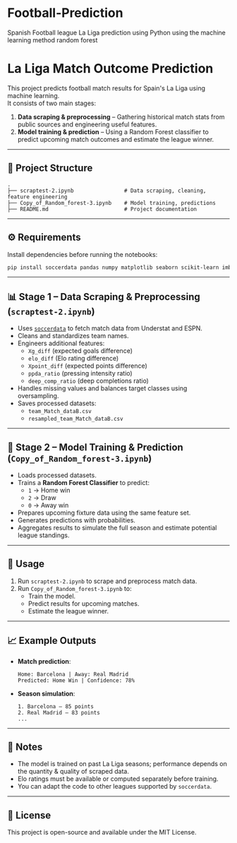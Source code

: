 # Football-Prediction
Spanish Football league La Liga prediction using Python using the machine learning method random forest
# La Liga Match Outcome Prediction

This project predicts football match results for Spain's La Liga using machine learning.  
It consists of two main stages:
1. **Data scraping & preprocessing** – Gathering historical match stats from public sources and engineering useful features.
2. **Model training & prediction** – Using a Random Forest classifier to predict upcoming match outcomes and estimate the league winner.

---

## 📂 Project Structure
```
.
├── scraptest-2.ipynb                # Data scraping, cleaning, feature engineering
├── Copy_of_Random_forest-3.ipynb    # Model training, predictions
├── README.md                        # Project documentation
```

---

## ⚙️ Requirements
Install dependencies before running the notebooks:
```bash
pip install soccerdata pandas numpy matplotlib seaborn scikit-learn imbalanced-learn
```

---

## 📊 Stage 1 – Data Scraping & Preprocessing (`scraptest-2.ipynb`)
- Uses [`soccerdata`](https://pypi.org/project/soccerdata/) to fetch match data from Understat and ESPN.
- Cleans and standardizes team names.
- Engineers additional features:
  - `Xg_diff` (expected goals difference)
  - `elo_diff` (Elo rating difference)
  - `Xpoint_diff` (expected points difference)
  - `ppda_ratio` (pressing intensity ratio)
  - `deep_comp_ratio` (deep completions ratio)
- Handles missing values and balances target classes using oversampling.
- Saves processed datasets:
  - `team_Match_dataB.csv`
  - `resampled_team_Match_dataB.csv`

---

## 🤖 Stage 2 – Model Training & Prediction (`Copy_of_Random_forest-3.ipynb`)
- Loads processed datasets.
- Trains a **Random Forest Classifier** to predict:
  - `1` → Home win  
  - `2` → Draw  
  - `0` → Away win
- Prepares upcoming fixture data using the same feature set.
- Generates predictions with probabilities.
- Aggregates results to simulate the full season and estimate potential league standings.

---

## 🚀 Usage
1. Run `scraptest-2.ipynb` to scrape and preprocess match data.
2. Run `Copy_of_Random_forest-3.ipynb` to:
   - Train the model.
   - Predict results for upcoming matches.
   - Estimate the league winner.

---

## 📈 Example Outputs
- **Match prediction**:
  ```
  Home: Barcelona | Away: Real Madrid
  Predicted: Home Win | Confidence: 78%
  ```
- **Season simulation**:
  ```
  1. Barcelona – 85 points
  2. Real Madrid – 83 points
  ...
  ```

---

## 📝 Notes
- The model is trained on past La Liga seasons; performance depends on the quantity & quality of scraped data.
- Elo ratings must be available or computed separately before training.
- You can adapt the code to other leagues supported by `soccerdata`.

---

## 📜 License
This project is open-source and available under the MIT License.
